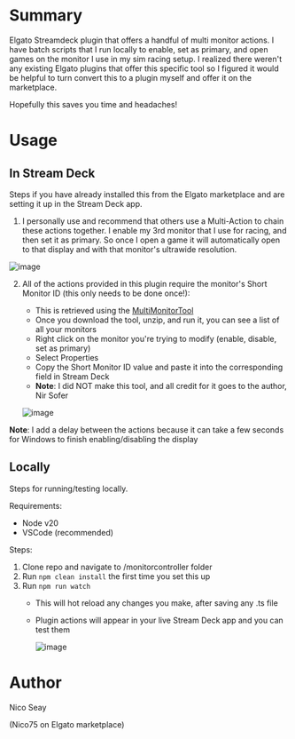 # Summary

Elgato Streamdeck plugin that offers a handful of multi monitor actions. I have batch scripts that I run locally to enable, set as primary, and open games on the monitor I use in my sim racing setup.
I realized there weren't any existing Elgato plugins that offer this specific tool so I figured it would be helpful to turn convert this to a plugin myself and offer it on the marketplace.

Hopefully this saves you time and headaches!

# Usage

## In Stream Deck

Steps if you have already installed this from the Elgato marketplace and are setting it up in the Stream Deck app.

1. I personally use and recommend that others use a Multi-Action to chain these actions together. I enable my 3rd monitor that I use for racing, and then set it as primary. So once I open a game it will automatically open to that display and with that monitor's ultrawide resolution.

![image](https://github.com/user-attachments/assets/61076faa-3bf3-417c-a96c-d4469cb78f21)

2. All of the actions provided in this plugin require the monitor's Short Monitor ID (this only needs to be done once!):
    - This is retrieved using the [MultiMonitorTool](https://www.nirsoft.net/utils/multi_monitor_tool.html)
    - Once you download the tool, unzip, and run it, you can see a list of all your monitors
    - Right click on the monitor you're trying to modify (enable, disable, set as primary)
    - Select Properties
    - Copy the Short Monitor ID value and paste it into the corresponding field in Stream Deck
    - **Note**: I did NOT make this tool, and all credit for it goes to the author, Nir Sofer
  
   ![image](https://github.com/user-attachments/assets/1e28c663-5913-41a6-a859-d650840329a8)

**Note**: I add a delay between the actions because it can take a few seconds for Windows to finish enabling/disabling the display

## Locally

Steps for running/testing locally.

Requirements:
- Node v20
- VSCode (recommended)

Steps:
1. Clone repo and navigate to /monitorcontroller folder
2. Run ```npm clean install``` the first time you set this up
3. Run ```npm run watch```
   - This will hot reload any changes you make, after saving any .ts file
   - Plugin actions will appear in your live Stream Deck app and you can test them
     
        ![image](https://github.com/user-attachments/assets/6aa0a5d5-a1f4-47c6-8483-1d98d3add910)


# Author

Nico Seay

(Nico75 on Elgato marketplace)
